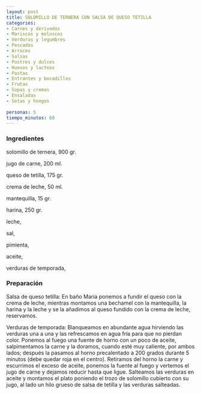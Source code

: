 ```yaml
---
layout: post
title: SOLOMILLO DE TERNERA CON SALSA DE QUESO TETILLA
categories:
- Carnes y derivados
- Mariscos y moluscos
- Verduras y legumbres
- Pescados
- Arroces
- Salsas
- Postres y dulces
- Huevos y lacteos
- Pastas
- Entrantes y bocadillos
- Frutas
- Sopas y cremas
- Ensaladas
- Setas y hongos
 
personas: 5 
tiempo_minutos: 60 
---
```

<h3>Ingredientes</h3>
solomillo de ternera, 900 gr.

jugo de carne, 200 ml.

queso de tetilla, 175 gr.

crema de leche, 50 ml.

mantequilla, 15 gr.

harina, 250 gr.

leche,

sal,

pimienta,

aceite,

verduras de temporada,

<h3>Preparación</h3>
Salsa de queso tetilla: En baño María ponemos a fundir el queso con la crema de leche, mientras montamos una bechamel con la mantequilla, la harina y la leche y se la añadimos al queso fundido con la crema de leche, reservamos.

Verduras de temporada: Blanqueamos en abundante agua hirviendo las verduras una a una y las refrescamos en agua fría para que no pierdan color. Ponemos al fuego una fuente de horno con un poco de aceite, salpimentamos la carne y la doramos, cuando esté muy caliente, por ambos lados; después la pasamos al horno precalentado a 200 grados durante 5 minutos (debe quedar roja en el centro). Retiramos del horno la carne y escurrimos el exceso de aceite, ponemos la fuente al fuego y vertemos el jugo de carne y dejamos reducir hasta que ligue. Salteamos las verduras en aceite y montamos el plato poniendo el trozo de solomillo cubierto con su jugo, al lado un hilo grueso de salsa de tetilla y las verduras salteadas.


